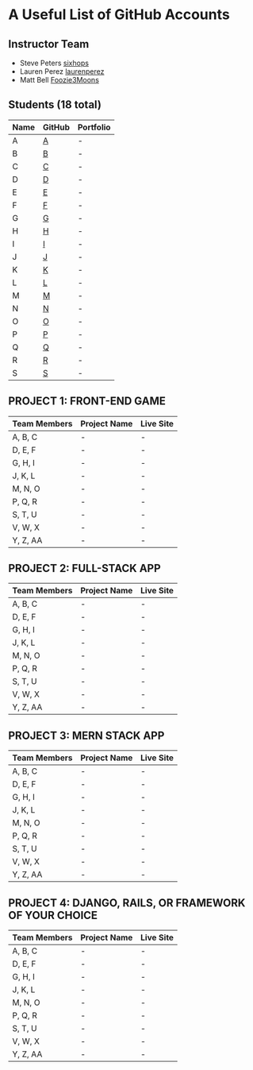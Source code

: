 # A Useful List of GitHub Accounts

## Instructor Team
- Steve Peters [sixhops](https://github.com/sixhops)
- Lauren Perez [laurenperez](https://github.com/laurenperez)
- Matt Bell [Foozie3Moons](https://github.com/Foozie3Moons)

## Students (18 total)
| Name                   | GitHub                                                 | Portfolio |
|------------------------|--------------------------------------------------------|-----------|
| A | [A](http://github.com/X)        | - |
| B | [B](http://github.com/X)        | - |
| C | [C](http://github.com/X)        | - |
| D | [D](http://github.com/X)        | - |
| E | [E](http://github.com/X)        | - |
| F | [F](http://github.com/X)        | - |
| G | [G](http://github.com/X)        | - |
| H | [H](http://github.com/X)        | - |
| I | [I](http://github.com/X)        | - |
| J | [J](http://github.com/X)        | - |
| K | [K](http://github.com/X)        | - |
| L | [L](http://github.com/X)        | - |
| M | [M](http://github.com/X)        | - |
| N | [N](http://github.com/X)        | - |
| O | [O](http://github.com/X)        | - |
| P | [P](http://github.com/X)        | - |
| Q | [Q](http://github.com/X)        | - |
| R | [R](http://github.com/X)        | - |
| S | [S](http://github.com/X)        | - |

## PROJECT 1: FRONT-END GAME
| Team Members  | Project Name  | Live Site |
|---------------|---------------|-----------|
| A, B, C | - | - |
| D, E, F | - | - |
| G, H, I | - | - |
| J, K, L | - | - |
| M, N, O | - | - |
| P, Q, R | - | - |
| S, T, U | - | - |
| V, W, X | - | - |
| Y, Z, AA | - | - |

## PROJECT 2: FULL-STACK APP
| Team Members  | Project Name  | Live Site |
|---------------|---------------|-----------|
| A, B, C | - | - |
| D, E, F | - | - |
| G, H, I | - | - |
| J, K, L | - | - |
| M, N, O | - | - |
| P, Q, R | - | - |
| S, T, U | - | - |
| V, W, X | - | - |
| Y, Z, AA | - | - |

## PROJECT 3: MERN STACK APP
| Team Members  | Project Name  | Live Site |
|---------------|---------------|-----------|
| A, B, C | - | - |
| D, E, F | - | - |
| G, H, I | - | - |
| J, K, L | - | - |
| M, N, O | - | - |
| P, Q, R | - | - |
| S, T, U | - | - |
| V, W, X | - | - |
| Y, Z, AA | - | - |

## PROJECT 4: DJANGO, RAILS, OR FRAMEWORK OF YOUR CHOICE
| Team Members  | Project Name  | Live Site |
|---------------|---------------|-----------|
| A, B, C | - | - |
| D, E, F | - | - |
| G, H, I | - | - |
| J, K, L | - | - |
| M, N, O | - | - |
| P, Q, R | - | - |
| S, T, U | - | - |
| V, W, X | - | - |
| Y, Z, AA | - | - |
